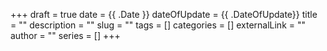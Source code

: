 +++ 
draft = true
date = {{ .Date }}
dateOfUpdate = {{ .DateOfUpdate}}
title = ""
description = ""
slug = ""
tags = []
categories = []
externalLink = ""
author = ""
series = []
+++
